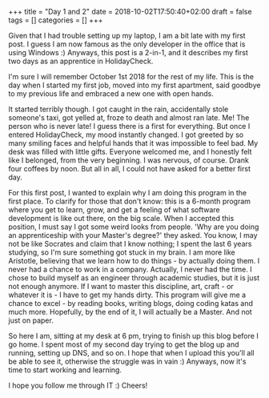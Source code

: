 +++
title = "Day 1 and 2"
date = 2018-10-02T17:50:40+02:00
draft = false
tags = []
categories = []
+++

Given that I had trouble setting up my laptop, I am a bit late with my first post. I guess I am now famous as the only developer in the office that is using Windows :) Anyways, this post is a 2-in-1, and it describes my first two days as an apprentice in HolidayCheck.

I'm sure I will remember October 1st 2018 for the rest of my life. This is the day when I started my first job, moved into my first apartment, said goodbye to my previous life and embraced a new one with open hands. 

It started terribly though. I got caught in the rain, accidentally stole someone's taxi, got yelled at, froze to death and almost ran late. Me! The person who is never late! I guess there is a first for everything. But once I entered HolidayCheck, my mood instantly changed. I got greeted by so many smiling faces and helpful hands that it was impossible to feel bad. My desk was filled with little gifts. Everyone welcomed me, and I honestly felt like I belonged, from the very beginning. I was nervous, of course. Drank four coffees by noon. But all in all, I could not have asked for a better first day.

For this first post, I wanted to explain why I am doing this program in the first place. To clarify for those that don't know: this is a 6-month program where you get to learn, grow, and get a feeling of what software development is like out there, on the big scale. When I accepted this position, I must say I got some weird looks from people. 'Why are you doing an apprenticeship with your Master's degree?' they asked. You know, I may not be like Socrates and claim that I know nothing; I spent the last 6 years studying, so I'm sure something got stuck in my brain. I am more like Aristotle, believing that we learn how to do things - by actually doing them. I never had a chance to work in a company. Actually, I never had the time. I chose to build myself as an engineer through academic studies, but it is just not enough anymore. If I want to master this discipline, art, craft - or whatever it is - I have to get my hands dirty. This program will give me a chance to excel - by reading books, writing blogs, doing coding katas and much more. Hopefully, by the end of it, I will actually be a Master. And not just on paper.

So here I am, sitting at my desk at 6 pm, trying to finish up this blog before I go home. I spent most of my second day trying to get the blog up and running, setting up DNS, and so on. I hope that when I upload this you'll all be able to see it, otherwise the struggle was in vain :) Anyways, now it's time to start working and learning.

I hope you follow me through IT :) Cheers!
